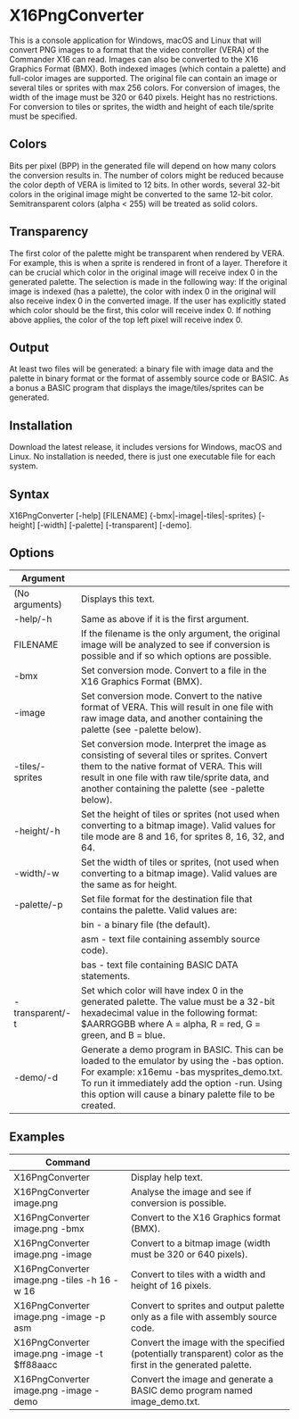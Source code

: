 # X16PngConverter

This is a console application for Windows, macOS and Linux that will convert PNG images to a format that the video controller (VERA) of the Commander X16 can read. Images can also be converted to the X16 Graphics Format (BMX). Both indexed images (which contain a palette) and full-color images are supported. The original file can contain an image or several tiles or sprites with max 256 colors. For conversion of images, the width of the image must be 320 or 640 pixels. Height has no restrictions. For conversion to tiles or sprites, the width and height of each tile/sprite must be specified.

## Colors
Bits per pixel (BPP) in the generated file will depend on how many colors the conversion results in. The number of colors might be reduced because the color depth of VERA is limited to 12 bits. In other words, several 32-bit colors in the original image might be converted to the same 12-bit color. Semitransparent colors (alpha < 255) will be treated as solid colors.

## Transparency
The first color of the palette might be transparent when rendered by VERA. For example, this is when a sprite is rendered in front of a layer. Therefore it can be crucial which color in the original image will receive index 0 in the generated palette. The selection is made in the following way:
If the original image is indexed (has a palette), the color with index 0 in the original will also receive index 0 in the converted image.
If the user has explicitly stated which color should be the first, this color will receive index 0.
If nothing above applies, the color of the top left pixel will receive index 0.

## Output
At least two files will be generated: a binary file with image data and the palette in binary format or the format of assembly source code or BASIC. As a bonus a BASIC program that displays the image/tiles/sprites can be generated.

## Installation
Download the latest release, it includes versions for Windows, macOS and Linux. No installation is needed, there is just one executable file for each system.

## Syntax
X16PngConverter [-help] [FILENAME] {-bmx|-image|-tiles|-sprites} [-height] [-width] [-palette] [-transparent] [-demo].

## Options
| Argument                    |                     |
| --------------------------- | ------------------- |
| (No arguments)              | Displays this text. |
| -help/-h                    | Same as above if it is the first argument. |
| FILENAME                    | If the filename is the only argument, the original image will be analyzed to see if conversion is possible and if so which options are possible. |
| -bmx                        | Set conversion mode. Convert to a file in the X16 Graphics Format (BMX). |
| -image                      | Set conversion mode. Convert to the native format of VERA. This will result in one file with raw image data, and another containing the palette (see -palette below). |
| -tiles/-sprites             | Set conversion mode. Interpret the image as consisting of several tiles or sprites. Convert them to the native format of VERA. This will result in one file with raw tile/sprite data, and another containing the palette (see -palette below). |
| -height/-h                  | Set the height of tiles or sprites (not used when converting to a bitmap image). Valid values for tile mode are 8 and 16, for sprites 8, 16, 32, and 64. |
| -width/-w                   | Set the width of tiles or sprites, (not used when converting to a bitmap image). Valid values are the same as for height. |
| -palette/-p                 | Set file format for the destination file that contains the palette. Valid values are: |
|                             | bin - a binary file (the default). |
|                             | asm - text file containing assembly source code). |
|                             | bas - text file containing BASIC DATA statements. |
| -transparent/-t             | Set which color will have index 0 in the generated palette. The value must be a 32-bit hexadecimal value in the following format: $AARRGGBB where A = alpha, R = red, G = green, and B = blue. |
| -demo/-d                    | Generate a demo program in BASIC. This can be loaded to the emulator by using the -bas option. For example: x16emu -bas mysprites_demo.txt. To run it immediately add the option -run. Using this option will cause a binary palette file to be created. |

## Examples
| Command                                       |                    |
| --------------------------------------------- | ------------------ |
| X16PngConverter                               | Display help text. |
| X16PngConverter image.png                     | Analyse the image and see if conversion is possible. |
| X16PngConverter image.png -bmx                | Convert to the X16 Graphics format (BMX). |
| X16PngConverter image.png -image              | Convert to a bitmap image (width must be 320 or 640 pixels). |
| X16PngConverter image.png -tiles -h 16 -w 16  | Convert to tiles with a width and height of 16 pixels. |
| X16PngConverter image.png -image -p asm       | Convert to sprites and output palette only as a file with assembly source code. |
| X16PngConverter image.png -image -t $ff88aacc | Convert the image with the specified (potentially transparent) color as the first in the generated palette. |
| X16PngConverter image.png -image -demo        | Convert the image and generate a BASIC demo program named image_demo.txt. |

